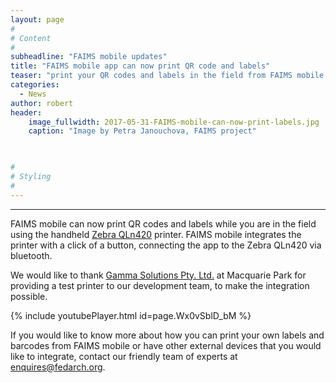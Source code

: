 ```yaml
---
layout: page
#
# Content
#
subheadline: "FAIMS mobile updates"
title: "FAIMS mobile app can now print QR code and labels"
teaser: "print your QR codes and labels in the field from FAIMS mobile app"
categories:
  - News
author: robert
header:
    image_fullwidth: 2017-05-31-FAIMS-mobile-can-now-print-labels.jpg
    caption: "Image by Petra Janouchova, FAIMS project" 
    


#
# Styling
#
---
```


<hr/>

FAIMS mobile can now print QR codes and labels while you are in the field using the handheld [Zebra QLn420](https://www.zebra.com/ap/en/support-downloads/printers/mobile/qln420.html) printer.
FAIMS mobile integrates the printer with a click of a button, connecting the app to the Zebra QLn420 via bluetooth.

We would like to thank [Gamma Solutions Pty. Ltd.](https://www.gammasolutions.com/) at Macquarie Park for providing a test printer to our development team, to make the integration possible.

{% include youtubePlayer.html id=page.Wx0vSblD_bM %}

If you would like to know more about how you can print your own labels and barcodes from FAIMS mobile or have other external devices that you would like to integrate, contact our friendly team of experts at [enquires@fedarch.org](mailto:enquires@fedarch.org).
